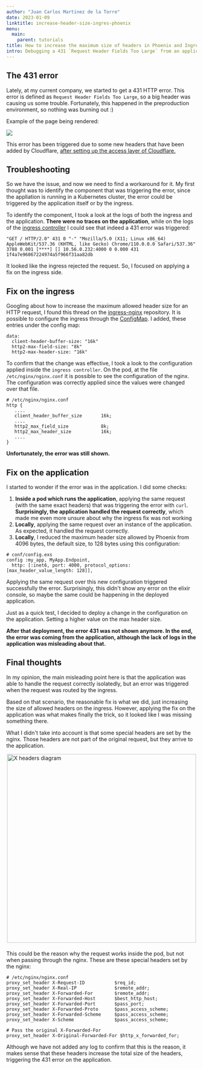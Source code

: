 ```yaml
---
author: "Juan Carlos Martinez de la Torre"
date: 2023-01-09
linktitle: increase-header-size-ingres-phoenix
menu:
  main:
    parent: tutorials
title: How to increase the maximum size of headers in Phoenix and Ingress
intro: Debugging a 431 `Request Header Fields Too Large` from an application running in Kubernetes can be quite tricky. At this post, it is explained a real life scenario, how it was approched the debugging and the final solution.
---
```


## The 431 error

Lately, at my current company, we started to get a 431 HTTP error. This error is defined as `Request Header Fields Too Large`, so a big header was causing us some trouble. Fortunately, this happened in the preproduction environment, so nothing was burning out :)

Example of the page being rendered:

![](https://i.imgur.com/TzkJu9U.png)

This error has been triggered due to some new headers that have been added by Cloudflare, [after setting up the access layer of Cloudflare.](https://developers.cloudflare.com/cloudflare-one/identity/authorization-cookie/)

## Troubleshooting

So we have the issue, and now we need to find a workaround for it. My first thought was to identify the component that was triggering the error, since the appliation is running in a Kubernetes cluster, the error could be triggered by the application itself or by the ingress.

To identify the component, I took a look at the logs of both the ingress and the application. **There were no traces on the application**, while on the logs of the [ingress controller](https://kubernetes.io/docs/concepts/services-networking/ingress-controllers/) I could see that indeed a 431 error was triggered:

```
"GET / HTTP/2.0" 431 0 "-" "Mozilla/5.0 (X11; Linux x86_64) AppleWebKit/537.36 (KHTML, like Gecko) Chrome/110.0.0.0 Safari/537.36" 3788 0.001 [****] [] 10.56.0.232:4000 0 0.000 431 1f4a7e96067224974a5f966f31aa82db
```

It looked like the ingress rejected the request. So, I focused on applying a fix on the ingress side.

## Fix on the ingress

Googling about how to increase the maximum allowed header size for an HTTP request, I found this thread on the [ingress-nginx](https://github.com/kubernetes/ingress-nginx/issues/4593) repository. It is possible to configure the ingress through the [ConfigMap](https://github.com/kubernetes/ingress-nginx/blob/main/docs/user-guide/nginx-configuration/configmap.md). I added, these entries under the config map:

```yaml=
data:
  client-header-buffer-size: "16k"
  http2-max-field-size: "8k"
  http2-max-header-size: "16k"
```

To confirm that the change was effective, I took a look to the configuration applied inside the `ingress controller`. On the pod, at the file `/etc/nginx/nginx.conf` it is possible to see the configuration of the nginx. The configuration was correctly applied since the values were changed over that file.

```nginx=
# /etc/nginx/nginx.conf
http {
   ....
   client_header_buffer_size       16k;
   ....
   http2_max_field_size            8k;
   http2_max_header_size           16k;
   ....
}
```

**Unfortunately, the error was still shown.**

## Fix on the application

I started to wonder if the error was in the application. I did some checks:

1. **Inside a pod which runs the application**, applying the same request (with the same exact headers) that was triggering the error  with `curl`. **Surprisingly, the application handled the request correctly**, which made me even more unsure about why the ingress fix was not working
2. **Locally**, applying the same request over an instance of the application. As expected, it handled the request correctly.
3. **Locally**, I reduced the maximum header size allowed by Phoenix from 4096 bytes, the default size, to 128 bytes using this configuration:

```elixir=
# conf/config.exs
config :my_app, MyApp.Endpoint,
  http: [:inet6, port: 4000, protocol_options: [max_header_value_length: 128]],
```

Applying the same request over this new configuration triggered successfully the error. Surprisingly, this didn't show any error on the elixir console, so maybe the same could be happening in the deployed application.

Just as a quick test, I decided to deploy a change in the configuration on the application. Setting a higher value on the max header size.

**After that deployment, the error 431 was not shown anymore. In the end, the error was coming from the application, although the lack of logs in the application was misleading about that.**

## Final thoughts

In my opinion, the main misleading point here is that the application was able to handle the request correctly isolatedly, but an error was triggered when the request was routed by the ingress.

Based on that scenario, the reasonable fix is what we did, just increasing the size of allowed headers on the ingress. However, applying the fix on the application was what makes finally the trick, so it looked like I was missing something there.

What I didn't take into account is that some special headers are set by the nginx. Those headers are not part of the original request, but they arrive to the application.

<div style="margin-bottom: 20px; display: flex; justify-content: center">
<img  src="../images/ingress-diagram.png" width="500px" alt="X headers diagram">

</div>

This could be the reason why the request works inside the pod, but not when passing through the nginx. These are these special headers set by the nginx:

```nginx
# /etc/nginx/nginx.conf
proxy_set_header X-Request-ID           $req_id;
proxy_set_header X-Real-IP              $remote_addr;
proxy_set_header X-Forwarded-For        $remote_addr;
proxy_set_header X-Forwarded-Host       $best_http_host;
proxy_set_header X-Forwarded-Port       $pass_port;
proxy_set_header X-Forwarded-Proto      $pass_access_scheme;
proxy_set_header X-Forwarded-Scheme     $pass_access_scheme;
proxy_set_header X-Scheme               $pass_access_scheme;

# Pass the original X-Forwarded-For
proxy_set_header X-Original-Forwarded-For $http_x_forwarded_for;
```

Although we have not added any log to confirm that this is the reason, it makes sense that these headers increase the total size of the headers, triggering the 431 error on the application.
